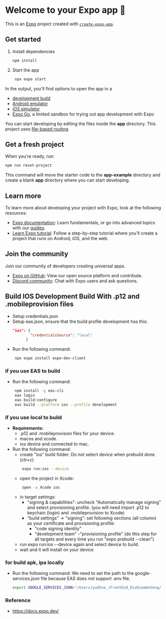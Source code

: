 # Welcome to your Expo app 👋

This is an [Expo](https://expo.dev) project created with [
`create-expo-app`](https://www.npmjs.com/package/create-expo-app).

## Get started

1. Install dependencies

   ```bash
   npm install
   ```

2. Start the app

   ```bash
    npx expo start
   ```

In the output, you'll find options to open the app in a

- [development build](https://docs.expo.dev/develop/development-builds/introduction/)
- [Android emulator](https://docs.expo.dev/workflow/android-studio-emulator/)
- [iOS simulator](https://docs.expo.dev/workflow/ios-simulator/)
- [Expo Go](https://expo.dev/go), a limited sandbox for trying out app development with Expo

You can start developing by editing the files inside the **app** directory. This project
uses [file-based routing](https://docs.expo.dev/router/introduction).

## Get a fresh project

When you're ready, run:

```bash
npm run reset-project
```

This command will move the starter code to the **app-example** directory and create a blank **app** directory where you
can start developing.

## Learn more

To learn more about developing your project with Expo, look at the following resources:

- [Expo documentation](https://docs.expo.dev/): Learn fundamentals, or go into advanced topics with
  our [guides](https://docs.expo.dev/guides).
- [Learn Expo tutorial](https://docs.expo.dev/tutorial/introduction/): Follow a step-by-step tutorial where you'll
  create a project that runs on Android, iOS, and the web.

## Join the community

Join our community of developers creating universal apps.

- [Expo on GitHub](https://github.com/expo/expo): View our open source platform and contribute.
- [Discord community](https://chat.expo.dev): Chat with Expo users and ask questions.

## Build IOS Development Build With .p12 and .mobileprovision files

- Setup credentials.json
- Setup eas.json, ensure that the build profile development has this:
   ```json
   "ios": {
           "credentialsSource": "local"
         }
   ```
- Run the following command:
   ```bash
    npx expo install expo-dev-client
   ```  
### if you use EAS to build
- Run the following command:
   ```bash
    npm install -g eas-cli
    eas login
    eas build:configure
    eas build --platform ios --profile development 
   ```
### if you use local to build 
- **Requirements:** 
  - .p12 and .mobileprovision files for your device.
  - macos and xcode.
  - ios device and connected to mac.
- Run the following command:
  - create "ios" build folder: Do not select device when prebuild done (ctr+c)
     ```bash
      expo run:ios --device
     ```
  - open the project in Xcode:
     ```bash
      open -a Xcode ios
     ```
  - in target settings:
    - "signing & capabilities": uncheck "Automatically manage signing" and select provisioning profile.
    (you will need import .p12 to keychain (login) and .mobileprovision to Xcode)
    - "build settings" -> "signing": set following sections (all column) as your certificate and provisioning profile:
      - "code signing identity"
      - "development team" 
      -"provisioning profile" 
      (do this step for all targets and every time you run "expo prebuild --clean")
  - run expo run:ios --device again and select device to build.
  - wait and it will install on your device

### for build apk, ipa locally
- Run the following command: We need to set the path to the google-services.json file because EAS does not support .env file.
   ```bash
  export GOOGLE_SERVICES_JSON="/Users/yudhna_/FrontEnd_DiaDiemAnUong/FoodApp/GoogleService-Info.plist" && eas build --profile development --platform ios --local
   ```


### Reference
- https://docs.expo.dev/
   
  
